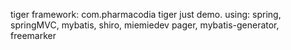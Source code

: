 tiger framework:
com.pharmacodia tiger
 just demo.
  using: spring, springMVC, mybatis, shiro, miemiedev pager, mybatis-generator, freemarker